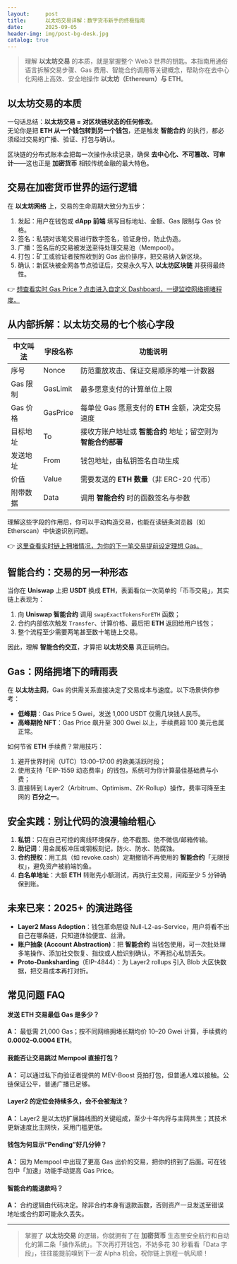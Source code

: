 ```yaml
---
layout:     post
title:      以太坊交易详解：数字货币新手的终极指南
date:       2025-09-05
header-img: img/post-bg-desk.jpg
catalog: true
---
```


> 理解 **以太坊交易** 的本质，就是掌握整个 Web3 世界的钥匙。本指南用通俗语言拆解交易步骤、Gas 费用、智能合约调用等关键概念，帮助你在去中心化网络上高效、安全地操作 **以太坊（Ethereum）与 ETH**。

## 以太坊交易的本质

一句话总结：**以太坊交易 = 对区块链状态的任何修改**。  
无论你是把 **ETH 从一个钱包转到另一个钱包**，还是触发 **智能合约** 的执行，都必须经过交易的广播、验证、打包与确认。  

区块链的分布式账本会把每一次操作永续记录，确保 **去中心化、不可篡改、可审计**——这也正是 **加密货币** 相较传统金融的最大特色。

## 交易在加密货币世界的运行逻辑

在 **以太坊网络** 上，交易的生命周期大致分为五步：

1. 发起：用户在钱包或 **dApp 前端** 填写目标地址、金额、Gas 限制与 Gas 价格。
2. 签名：私钥对该笔交易进行数字签名，验证身份，防止伪造。
3. 广播：签名后的交易被发送至待处理交易池（Mempool）。
4. 打包：矿工或验证者按照收到的 Gas 出价排序，把交易纳入新区块。
5. 确认：新区块被全网各节点验证后，交易永久写入 **以太坊区块链** 并获得最终性。

👉 [想查看实时 Gas Price？点击进入自定义 Dashboard，一键监控网络拥堵程度。](https://okxdog.com/)

## 从内部拆解：以太坊交易的七个核心字段

| 中文叫法   | 字段名称 | 功能说明 |
|-----------|---------|---------|
| 序号      | Nonce   | 防范重放攻击、保证交易顺序的唯一计数器 |
| Gas 限制  | GasLimit | 最多愿意支付的计算单位上限 |
| Gas 价格  | GasPrice | 每单位 Gas 愿意支付的 **ETH** 金额，决定交易速度 |
| 目标地址  | To      | 接收方账户地址或 **智能合约** 地址；留空则为 **智能合约部署** |
| 发送地址  | From    | 钱包地址，由私钥签名自动生成 |
| 价值      | Value   | 需要发送的 **ETH 数量**（非 ERC-20 代币） |
| 附带数据  | Data    | 调用 **智能合约** 时的函数签名与参数 |

理解这些字段的作用后，你可以手动构造交易，也能在读链条浏览器（如 Etherscan）中快速识别问题。  

👉 [这里查看实时链上拥堵情况，为你的下一笔交易提前设定理想 Gas。](https://okxdog.com/)

## 智能合约：交易的另一种形态

当你在 **Uniswap** 上把 **USDT** 换成 **ETH**，表面看似一次简单的「币币交易」，其实链上表现为：

1. 向 **Uniswap 智能合约** 调用 `swapExactTokensForETH` 函数；
2. 合约内部依次触发 `Transfer`、计算价格、最后把 **ETH** 返回给用户钱包；
3. 整个流程至少需要两笔甚至数十笔链上交易。

因此，理解 **智能合约交互**，才算把 **以太坊交易** 真正玩明白。

## Gas：网络拥堵下的晴雨表

在 **以太坊主网**，Gas 的供需关系直接决定了交易成本与速度。以下场景供你参考：

- **低峰期**：Gas Price 5 Gwei，发送 1,000 USDT 仅需几块钱人民币。
- **高峰期抢 NFT**：Gas Price 飙升至 300 Gwei 以上，手续费超 100 美元也属正常。

如何节省 **ETH** 手续费？常用技巧：

1. 避开世界时间（UTC）13:00–17:00 的欧美活跃时段；
2. 使用支持「EIP-1559 动态费率」的钱包，系统可为你计算最佳基础费与小费；
3. 直接转到 Layer2（Arbitrum、Optimism、ZK-Rollup）操作，费率可降至主网的 **百分之一**。

## 安全实践：别让代码的浪漫输给粗心

1. **私钥**：只在自己可控的离线环境保存，绝不截图、绝不微信/邮箱传输。
2. **助记词**：用金属板冲压或钢板刻记，防火、防水、防腐蚀。
3. **合约授权**：用工具（如 revoke.cash）定期撤销不再使用的 **智能合约**「无限授权」，避免资产被前端钓鱼。
4. **白名单地址**：大额 **ETH** 转账先小额测试，再执行主交易，间距至少 5 分钟确保到账。

## 未来已来：2025+ 的演进路径

- **Layer2 Mass Adoption**：钱包革命层级 Null-L2-as-Service，用户将看不出自己在哪条链，只知道体验便宜、丝滑。
- **账户抽象 (Account Abstraction)**：把 **智能合约** 当钱包使用，可一次批处理多笔操作、添加社交恢复、指纹或人脸识别确认，不再担心私钥丢失。
- **Proto-Danksharding**（EIP-4844）：为 Layer2 rollups 引入 Blob 大区快数据，把交易成本再打对折。

## 常见问题 FAQ

#### 发送 ETH 交易最低 Gas 是多少？

**A：** 最低需 21,000 Gas；按不同网络拥堵长期均价 10–20 Gwei 计算，手续费约 **0.0002–0.0004 ETH**。

#### 我能否让交易跳过 Mempool 直接打包？

**A：** 可以通过私下向验证者提供的 MEV-Boost 竞拍打包，但普通人难以接触。公链保证公平，普通广播已足够。

#### Layer2 的定位会持续多久，会不会被淘汰？

**A：** Layer2 是以太坊扩展路线图的关键组成，至少十年内将与主网共生；其技术更新速度比主网快，采用门槛更低。

#### 钱包为何显示“Pending”好几分钟？

**A：** 因为 Mempool 中出现了更高 Gas 出价的交易，把你的挤到了后面。可在钱包中「加速」功能手动提高 Gas Price。

#### 智能合约能退款吗？

**A：** 合约逻辑由代码决定。除非合约本身有退款函数，否则资产一旦发送至错误地址或合约即可能永久丢失。

---

> 掌握了 **以太坊交易** 的逻辑，你就拥有了在 **加密货币** 生态里安全航行和自动化的第二条「操作系统」。下次再打开钱包，不妨多花 30 秒看看「Data 字段」，往往能提前嗅到下一波 Alpha 机会。祝你链上旅程一帆风顺！